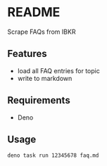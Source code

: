 # README

Scrape FAQs from IBKR



## Features

- load all FAQ entries for topic
- write to markdown



## Requirements

- Deno



## Usage

```sh
deno task run 12345678 faq.md
```
